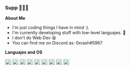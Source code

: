 ### Supp 💎💎💎

**About Me**

- I'm just coding things I have in mind :).
- I'm currently developing stuff with low-level languajes. 🧪
- I don't do Web Dev 😫
- You can find me on Discord as: 0xrash#5967


**Languajes and OS**

<code><img height="20" src="https://th.bing.com/th/id/OIP.iJfGjCTkmPJpH7hySZv6HAHaEK?pid=ImgDet&rs=1"></code>
<code><img height="20" src="https://th.bing.com/th/id/R.f307f0fe8e6ad00a762cee4ff2889c43?rik=%2f6IteKOCmlAkrg&pid=ImgRaw&r=0"></code>
<code><img height="20" src="https://th.bing.com/th/id/OIP.bkbn2-K7c9rMBV5dvYXDrQHaIh?pid=ImgDet&rs=1"></code>
<code><img height="20" src="https://i.pinimg.com/236x/5b/26/f8/5b26f83351937031dd12f1b3743f712e.jpg"></code>
<code><img height="20" src="https://th.bing.com/th/id/OIP.Nr9zjJSTLJAV_QKj5y3mowHaD4?pid=ImgDet&rs=1"></code>
<code><img height="20" src="http://cdn3.brettterpstra.com/uploads/2015/02/terminal-longshadow.png"></code>
<code><img height="20" src="https://www.raspberryitaly.com/wp-content/uploads/2015/04/Arch-linux-logo.png"></code>
<code><img height="20" src="https://th.bing.com/th/id/R.9a636045450b95eaa450e3fdd6402f8c?rik=%2fMRTcQrU1AWngg&pid=ImgRaw&r=0"></code>
<code><img height="20" src="https://th.bing.com/th/id/OIP.JBd1IXQwUTlUE6pCoF4LTgHaGj?pid=ImgDet&rs=1"></code>
